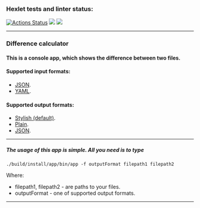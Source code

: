 ### Hexlet tests and linter status:
[![Actions Status](https://github.com/6londo9/java-project-71/workflows/hexlet-check/badge.svg)](https://github.com/6londo9/java-project-71/actions)
<a href="https://codeclimate.com/github/6londo9/java-project-71/maintainability"><img src="https://api.codeclimate.com/v1/badges/11315deb2135d657163b/maintainability" /></a>
<a href="https://codeclimate.com/github/6londo9/java-project-71/test_coverage"><img src="https://api.codeclimate.com/v1/badges/11315deb2135d657163b/test_coverage" /></a>
___
### Difference calculator

#### This is a console app, which shows the difference between two files.
#### Supported input formats:
- [JSON](https://asciinema.org/a/F54xXgDKxVFaZf7J0gwoB70AG).
- [YAML](https://asciinema.org/a/wiJeoOeM79gg9zQCeq7FrFD7W).

#### Supported output formats:
- [Stylish (default)](https://asciinema.org/a/YShuI161dQzzrBN3a55GszwhE).
- [Plain](https://asciinema.org/a/FgK85aHCihzrsk32ctYBckYSt).
- [JSON](https://asciinema.org/a/ZwDUi9sANz2p9BiXYkc63EgAH).
___
##### The usage of this app is simple. All you need is to type 
```
./build/install/app/bin/app -f outputFormat filepath1 filepath2
```
Where:
- filepath1, filepath2 - are paths to your files.
- outputFormat - one of supported output formats.
___
